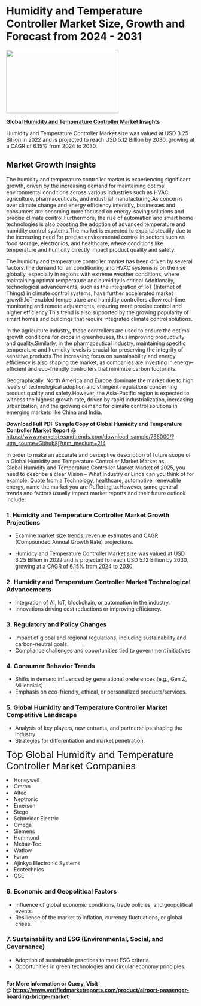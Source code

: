 <H1>Humidity and Temperature Controller Market Size, Growth and Forecast from 2024 - 2031</H1><img class="aligncenter size-medium wp-image-584254" src="https://thirdeyenews.in/wp-content/uploads/2024/09/Global-Market-Research-300x168.jpeg" alt="" width="300" height="168" /><p><strong>Global&nbsp;<a href="https://www.marketsizeandtrends.com/download-sample/765000/?utm_source=Github8j?utm_medium=214">Humidity and Temperature Controller Market</a> Insights</strong></p><p>Humidity and Temperature Controller Market size was valued at USD 3.25 Billion in 2022 and is projected to reach USD 5.12 Billion by 2030, growing at a CAGR of 6.15% from 2024 to 2030.</p><p><h2>Market Growth Insights</h2> <p>The humidity and temperature controller market is experiencing significant growth, driven by the increasing demand for maintaining optimal environmental conditions across various industries such as HVAC, agriculture, pharmaceuticals, and industrial manufacturing.As concerns over climate change and energy efficiency intensify, businesses and consumers are becoming more focused on energy-saving solutions and precise climate control.Furthermore, the rise of automation and smart home technologies is also boosting the adoption of advanced temperature and humidity control systems.The market is expected to expand steadily due to the increasing need for precise environmental control in sectors such as food storage, electronics, and healthcare, where conditions like temperature and humidity directly impact product quality and safety.</p> <p>The humidity and temperature controller market has been driven by several factors.The demand for air conditioning and HVAC systems is on the rise globally, especially in regions with extreme weather conditions, where maintaining optimal temperature and humidity is critical.Additionally, technological advancements, such as the integration of IoT (Internet of Things) in climate control systems, have further accelerated market growth.IoT-enabled temperature and humidity controllers allow real-time monitoring and remote adjustments, ensuring more precise control and higher efficiency.This trend is also supported by the growing popularity of smart homes and buildings that require integrated climate control solutions.</p> <p>In the agriculture industry, these controllers are used to ensure the optimal growth conditions for crops in greenhouses, thus improving productivity and quality.Similarly, in the pharmaceutical industry, maintaining specific temperature and humidity levels is crucial for preserving the integrity of sensitive products.The increasing focus on sustainability and energy efficiency is also shaping the market, as companies are investing in energy-efficient and eco-friendly controllers that minimize carbon footprints.</p> <p>Geographically, North America and Europe dominate the market due to high levels of technological adoption and stringent regulations concerning product quality and safety.However, the Asia-Pacific region is expected to witness the highest growth rate, driven by rapid industrialization, increasing urbanization, and the growing demand for climate control solutions in emerging markets like China and India.</p> <p><span class=""><strong>Download Full PDF Sample Copy of Global Humidity and Temperature Controller Market Report</strong> @ <a href="https://www.marketsizeandtrends.com/download-sample/765000/?utm_source=Github8j?utm_medium=214" target="_blank">https://www.marketsizeandtrends.com/download-sample/765000/?utm_source=Github8j?utm_medium=214</a></span></p><p>In order to make an accurate and perceptive description of future scope of a Global&nbsp;Humidity and Temperature Controller Market Market as Global&nbsp;Humidity and Temperature Controller Market Market of 2025, you need to describe a clear Vision &ndash; What Industry or Linda can you think of for example: Quote from a Technology, healthcare, automotive, renewable energy, name the market you are Reffering to.However, some general trends and factors usually impact market reports and their future outlook include:</p><h3>1.&nbsp;<strong>Humidity and Temperature Controller Market Growth Projections</strong></h3><ul><li>Examine market size trends, revenue estimates and CAGR (Compounded Annual Growth Rate) projections.</li><li><p>Humidity and Temperature Controller Market size was valued at USD 3.25 Billion in 2022 and is projected to reach USD 5.12 Billion by 2030, growing at a CAGR of 6.15% from 2024 to 2030.</p></li></ul><h3>2.&nbsp;<strong>Humidity and Temperature Controller Market Technological Advancements</strong></h3><ul><li>Integration of AI, IoT, blockchain, or automation in the industry.</li><li>Innovations driving cost reductions or improving efficiency.</li></ul><h3>3.&nbsp;<strong>Regulatory and Policy Changes</strong></h3><ul><li>Impact of global and regional regulations, including sustainability and carbon-neutral goals.</li><li>Compliance challenges and opportunities tied to government initiatives.</li></ul><h3>4.&nbsp;<strong>Consumer Behavior Trends</strong></h3><ul><li>Shifts in demand influenced by generational preferences (e.g., Gen Z, Millennials).</li><li>Emphasis on eco-friendly, ethical, or personalized products/services.</li></ul><h3>5.&nbsp;<strong>Global Humidity and Temperature Controller Market Competitive Landscape</strong></h3><ul><li>Analysis of key players, new entrants, and partnerships shaping the industry.</li><li>Strategies for differentiation and market penetration.</li></ul><p data-pm-slice="1 1 []"><span style="color: inherit; font-family: inherit; font-size: 25px;">Top Global Humidity and Temperature Controller Market Companies</span></p><div class="" data-test-id=""><p><li>Honeywell</li><li> Omron</li><li> Altec</li><li> Neptronic</li><li> Emerson</li><li> Stego</li><li> Schneider Electric</li><li> Omega</li><li> Siemens</li><li> Hommond</li><li> Meitav-Tec</li><li> Watlow</li><li> Faran</li><li> Ajinkya Electronic Systems</li><li> Ecotechnics</li><li> GSE</li></p></div><h3>6.&nbsp;<strong>Economic and Geopolitical Factors</strong></h3><ul><li>Influence of global economic conditions, trade policies, and geopolitical events.</li><li>Resilience of the market to inflation, currency fluctuations, or global crises.</li></ul><h3>7.&nbsp;<strong>Sustainability and ESG (Environmental, Social, and Governance)</strong></h3><ul><li>Adoption of sustainable practices to meet ESG criteria.</li><li>Opportunities in green technologies and circular economy principles.</li></ul><h2><strong style="font-size: 14px;">For More Information or Query, Visit @&nbsp;</strong><a style="background-color: #ffffff; font-size: 14px;" href="https://www.marketsizeandtrends.com/report/humidity-and-temperature-controller-market/" target="_blank">https://www.verifiedmarketreports.com/product/airport-passenger-boarding-bridge-market</a></h2>
